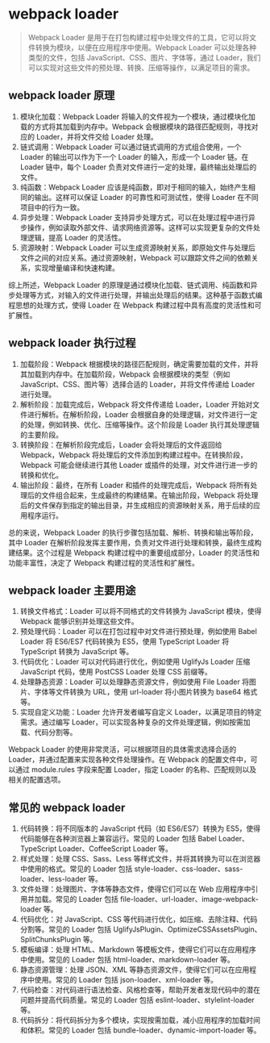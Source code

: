 # webpack loader

> Webpack Loader 是用于在打包构建过程中处理文件的工具，它可以将文件转换为模块，以便在应用程序中使用。Webpack Loader 可以处理各种类型的文件，包括 JavaScript、CSS、图片、字体等，通过 Loader，我们可以实现对这些文件的预处理、转换、压缩等操作，以满足项目的需求。

## webpack loader 原理

1. 模块化加载：Webpack Loader 将输入的文件视为一个模块，通过模块化加载的方式将其加载到内存中。Webpack 会根据模块的路径匹配规则，寻找对应的 Loader，并将文件交给 Loader 处理。
2. 链式调用：Webpack Loader 可以通过链式调用的方式组合使用，一个 Loader 的输出可以作为下一个 Loader 的输入，形成一个 Loader 链。在 Loader 链中，每个 Loader 负责对文件进行一定的处理，最终输出处理后的文件。
3. 纯函数：Webpack Loader 应该是纯函数，即对于相同的输入，始终产生相同的输出。这样可以保证 Loader 的可靠性和可测试性，使得 Loader 在不同项目中的行为一致。
4. 异步处理：Webpack Loader 支持异步处理方式，可以在处理过程中进行异步操作，例如读取外部文件、请求网络资源等。这样可以实现更复杂的文件处理逻辑，提高 Loader 的灵活性。
5. 资源映射：Webpack Loader 可以生成资源映射关系，即原始文件与处理后文件之间的对应关系。通过资源映射，Webpack 可以跟踪文件之间的依赖关系，实现增量编译和快速构建。

综上所述，Webpack Loader 的原理是通过模块化加载、链式调用、纯函数和异步处理等方式，对输入的文件进行处理，并输出处理后的结果。这种基于函数式编程思想的处理方式，使得 Loader 在 Webpack 构建过程中具有高度的灵活性和可扩展性。

## webpack loader 执行过程

1. 加载阶段：Webpack 根据模块的路径匹配规则，确定需要加载的文件，并将其加载到内存中。在加载阶段，Webpack 会根据模块的类型（例如 JavaScript、CSS、图片等）选择合适的 Loader，并将文件传递给 Loader 进行处理。
2. 解析阶段：加载完成后，Webpack 将文件传递给 Loader，Loader 开始对文件进行解析。在解析阶段，Loader 会根据自身的处理逻辑，对文件进行一定的处理，例如转换、优化、压缩等操作。这个阶段是 Loader 执行其处理逻辑的主要阶段。
3. 转换阶段：在解析阶段完成后，Loader 会将处理后的文件返回给 Webpack，Webpack 将处理后的文件添加到构建过程中。在转换阶段，Webpack 可能会继续进行其他 Loader 或插件的处理，对文件进行进一步的转换和优化。
4. 输出阶段：最终，在所有 Loader 和插件的处理完成后，Webpack 将所有处理后的文件组合起来，生成最终的构建结果。在输出阶段，Webpack 将处理后的文件保存到指定的输出目录，并生成相应的资源映射关系，用于后续的应用程序运行。

总的来说，Webpack Loader 的执行步骤包括加载、解析、转换和输出等阶段，其中 Loader 在解析阶段发挥主要作用，负责对文件进行处理和转换，最终生成构建结果。这个过程是 Webpack 构建过程中的重要组成部分，Loader 的灵活性和功能丰富性，决定了 Webpack 构建过程的灵活性和扩展性。

## webpack loader 主要用途

1. 转换文件格式：Loader 可以将不同格式的文件转换为 JavaScript 模块，使得 Webpack 能够识别并处理这些文件。
2. 预处理代码：Loader 可以在打包过程中对文件进行预处理，例如使用 Babel Loader 将 ES6/ES7 代码转换为 ES5，使用 TypeScript Loader 将 TypeScript 转换为 JavaScript 等。
3. 代码优化：Loader 可以对代码进行优化，例如使用 UglifyJs Loader 压缩 JavaScript 代码，使用 PostCSS Loader 处理 CSS 前缀等。
4. 处理静态资源：Loader 可以处理静态资源文件，例如使用 File Loader 将图片、字体等文件转换为 URL，使用 url-loader 将小图片转换为 base64 格式等。
5. 实现自定义功能：Loader 允许开发者编写自定义 Loader，以满足项目的特定需求。通过编写 Loader，可以实现各种复杂的文件处理逻辑，例如按需加载、代码分割等。

Webpack Loader 的使用非常灵活，可以根据项目的具体需求选择合适的 Loader，并通过配置来实现各种文件处理操作。在 Webpack 的配置文件中，可以通过 module.rules 字段来配置 Loader，指定 Loader 的名称、匹配规则以及相关的配置选项。


## 常见的 webpack loader

1. 代码转换：将不同版本的 JavaScript 代码（如 ES6/ES7）转换为 ES5，使得代码能够在各种浏览器上兼容运行。常见的 Loader 包括 Babel Loader、TypeScript Loader、CoffeeScript Loader 等。
2. 样式处理：处理 CSS、Sass、Less 等样式文件，并将其转换为可以在浏览器中使用的格式。常见的 Loader 包括 style-loader、css-loader、sass-loader、less-loader 等。
3. 文件处理：处理图片、字体等静态文件，使得它们可以在 Web 应用程序中引用并加载。常见的 Loader 包括 file-loader、url-loader、image-webpack-loader 等。
4. 代码优化：对 JavaScript、CSS 等代码进行优化，如压缩、去除注释、代码分割等。常见的 Loader 包括 UglifyJsPlugin、OptimizeCSSAssetsPlugin、SplitChunksPlugin 等。
5. 模板编译：处理 HTML、Markdown 等模板文件，使得它们可以在应用程序中使用。常见的 Loader 包括 html-loader、markdown-loader 等。
6. 静态资源管理：处理 JSON、XML 等静态资源文件，使得它们可以在应用程序中使用。常见的 Loader 包括 json-loader、xml-loader 等。
7. 代码检查：对代码进行语法检查、风格检查等，帮助开发者发现代码中的潜在问题并提高代码质量。常见的 Loader 包括 eslint-loader、stylelint-loader 等。
8. 代码拆分：将代码拆分为多个模块，实现按需加载，减小应用程序的加载时间和体积。常见的 Loader 包括 bundle-loader、dynamic-import-loader 等。

